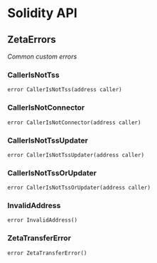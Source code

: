 # Solidity API

## ZetaErrors

_Common custom errors_

### CallerIsNotTss

```solidity
error CallerIsNotTss(address caller)
```

### CallerIsNotConnector

```solidity
error CallerIsNotConnector(address caller)
```

### CallerIsNotTssUpdater

```solidity
error CallerIsNotTssUpdater(address caller)
```

### CallerIsNotTssOrUpdater

```solidity
error CallerIsNotTssOrUpdater(address caller)
```

### InvalidAddress

```solidity
error InvalidAddress()
```

### ZetaTransferError

```solidity
error ZetaTransferError()
```

